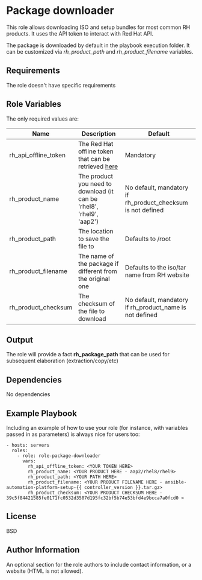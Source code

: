 Package downloader
=========

This role allows downloading ISO and setup bundles for most common RH products. It uses the API token to interact with Red Hat API.

The package is downloaded by default in the playbook execution folder. It can be customized via *rh_product_path* and *rh_product_filename* variables.

Requirements
------------

The role doesn't have specific requirements

Role Variables
--------------

The only required values are:

| Name | Description | Default |
| ------------ | ------------ | ------------ |
| rh_api_offline_token | The Red Hat offline token that can be retrieved [here](https://access.redhat.com/management/api) | Mandatory |
| rh_product_name | The product you need to download (it can be 'rhel8', 'rhel9', 'aap2') | No default, mandatory if rh_product_checksum is not defined |
| rh_product_path | The location to save the file to | Defaults to /root |
| rh_product_filename | The name of the package if different from the original one | Defaults to the iso/tar name from RH website |
| rh_product_checksum | The checksum of the file to download | No default, mandatory if rh_product_name is not defined |

Output
------------

The role will provide a fact **rh_package_path** that can be used for subsequent elaboration (extraction/copy/etc)

Dependencies
------------

No dependencies

Example Playbook
----------------

Including an example of how to use your role (for instance, with variables passed in as parameters) is always nice for users too:

    - hosts: servers
      roles:
        - role: role-package-downloader
          vars:
            rh_api_offline_token: <YOUR TOKEN HERE>
            rh_product_name: <YOUR PRODUCT HERE - aap2/rhel8/rhel9>
            rh_product_path: <YOUR PATH HERE>
            rh_product_filename: <YOUR PRODUCT FILENAME HERE - ansible-automation-platform-setup-{{ controller_version }}.tar.gz>
            rh_product_checksum: <YOUR PRODUCT CHECKSUM HERE - 39c5f84421585fe0171fc0532d3507d195fc32bf5b74e53bfd4e9bcca7a0fcd0 >
License
-------

BSD

Author Information
------------------

An optional section for the role authors to include contact information, or a website (HTML is not allowed).
